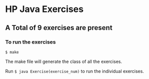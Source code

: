 # HP Java Exercises
## A Total of 9 exercises are present
### To run the exercises
`$ make`

The make file will generate the class of all the exercises.

Run `$ java Exercise(exercise_num)` to run the individual exercises.